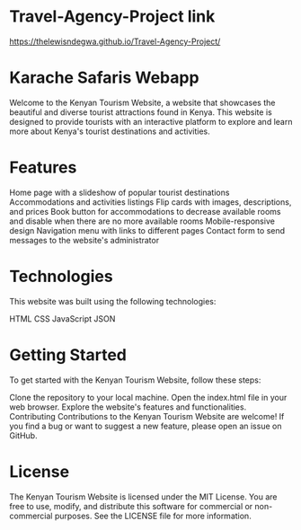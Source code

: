 # Travel-Agency-Project link
https://thelewisndegwa.github.io/Travel-Agency-Project/

# Karache Safaris Webapp
Welcome to the Kenyan Tourism Website, a website that showcases the beautiful and diverse tourist attractions found in Kenya. This website is designed to provide tourists with an interactive platform to explore and learn more about Kenya's tourist destinations and activities.

# Features
Home page with a slideshow of popular tourist destinations
Accommodations and activities listings
Flip cards with images, descriptions, and prices
Book button for accommodations to decrease available rooms and disable when there are no more available rooms
Mobile-responsive design
Navigation menu with links to different pages
Contact form to send messages to the website's administrator

# Technologies
This website was built using the following technologies:

HTML
CSS
JavaScript
JSON

# Getting Started
To get started with the Kenyan Tourism Website, follow these steps:

Clone the repository to your local machine.
Open the index.html file in your web browser.
Explore the website's features and functionalities.
Contributing
Contributions to the Kenyan Tourism Website are welcome! If you find a bug or want to suggest a new feature, please open an issue on GitHub.

# License
The Kenyan Tourism Website is licensed under the MIT License. You are free to use, modify, and distribute this software for commercial or non-commercial purposes. See the LICENSE file for more information.
